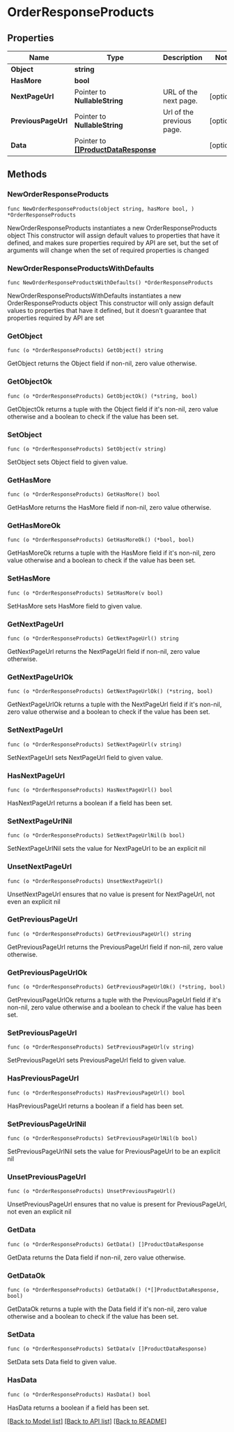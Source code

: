 # OrderResponseProducts

## Properties

Name | Type | Description | Notes
------------ | ------------- | ------------- | -------------
**Object** | **string** |  | 
**HasMore** | **bool** |  | 
**NextPageUrl** | Pointer to **NullableString** | URL of the next page. | [optional] 
**PreviousPageUrl** | Pointer to **NullableString** | Url of the previous page. | [optional] 
**Data** | Pointer to [**[]ProductDataResponse**](ProductDataResponse.md) |  | [optional] 

## Methods

### NewOrderResponseProducts

`func NewOrderResponseProducts(object string, hasMore bool, ) *OrderResponseProducts`

NewOrderResponseProducts instantiates a new OrderResponseProducts object
This constructor will assign default values to properties that have it defined,
and makes sure properties required by API are set, but the set of arguments
will change when the set of required properties is changed

### NewOrderResponseProductsWithDefaults

`func NewOrderResponseProductsWithDefaults() *OrderResponseProducts`

NewOrderResponseProductsWithDefaults instantiates a new OrderResponseProducts object
This constructor will only assign default values to properties that have it defined,
but it doesn't guarantee that properties required by API are set

### GetObject

`func (o *OrderResponseProducts) GetObject() string`

GetObject returns the Object field if non-nil, zero value otherwise.

### GetObjectOk

`func (o *OrderResponseProducts) GetObjectOk() (*string, bool)`

GetObjectOk returns a tuple with the Object field if it's non-nil, zero value otherwise
and a boolean to check if the value has been set.

### SetObject

`func (o *OrderResponseProducts) SetObject(v string)`

SetObject sets Object field to given value.


### GetHasMore

`func (o *OrderResponseProducts) GetHasMore() bool`

GetHasMore returns the HasMore field if non-nil, zero value otherwise.

### GetHasMoreOk

`func (o *OrderResponseProducts) GetHasMoreOk() (*bool, bool)`

GetHasMoreOk returns a tuple with the HasMore field if it's non-nil, zero value otherwise
and a boolean to check if the value has been set.

### SetHasMore

`func (o *OrderResponseProducts) SetHasMore(v bool)`

SetHasMore sets HasMore field to given value.


### GetNextPageUrl

`func (o *OrderResponseProducts) GetNextPageUrl() string`

GetNextPageUrl returns the NextPageUrl field if non-nil, zero value otherwise.

### GetNextPageUrlOk

`func (o *OrderResponseProducts) GetNextPageUrlOk() (*string, bool)`

GetNextPageUrlOk returns a tuple with the NextPageUrl field if it's non-nil, zero value otherwise
and a boolean to check if the value has been set.

### SetNextPageUrl

`func (o *OrderResponseProducts) SetNextPageUrl(v string)`

SetNextPageUrl sets NextPageUrl field to given value.

### HasNextPageUrl

`func (o *OrderResponseProducts) HasNextPageUrl() bool`

HasNextPageUrl returns a boolean if a field has been set.

### SetNextPageUrlNil

`func (o *OrderResponseProducts) SetNextPageUrlNil(b bool)`

 SetNextPageUrlNil sets the value for NextPageUrl to be an explicit nil

### UnsetNextPageUrl
`func (o *OrderResponseProducts) UnsetNextPageUrl()`

UnsetNextPageUrl ensures that no value is present for NextPageUrl, not even an explicit nil
### GetPreviousPageUrl

`func (o *OrderResponseProducts) GetPreviousPageUrl() string`

GetPreviousPageUrl returns the PreviousPageUrl field if non-nil, zero value otherwise.

### GetPreviousPageUrlOk

`func (o *OrderResponseProducts) GetPreviousPageUrlOk() (*string, bool)`

GetPreviousPageUrlOk returns a tuple with the PreviousPageUrl field if it's non-nil, zero value otherwise
and a boolean to check if the value has been set.

### SetPreviousPageUrl

`func (o *OrderResponseProducts) SetPreviousPageUrl(v string)`

SetPreviousPageUrl sets PreviousPageUrl field to given value.

### HasPreviousPageUrl

`func (o *OrderResponseProducts) HasPreviousPageUrl() bool`

HasPreviousPageUrl returns a boolean if a field has been set.

### SetPreviousPageUrlNil

`func (o *OrderResponseProducts) SetPreviousPageUrlNil(b bool)`

 SetPreviousPageUrlNil sets the value for PreviousPageUrl to be an explicit nil

### UnsetPreviousPageUrl
`func (o *OrderResponseProducts) UnsetPreviousPageUrl()`

UnsetPreviousPageUrl ensures that no value is present for PreviousPageUrl, not even an explicit nil
### GetData

`func (o *OrderResponseProducts) GetData() []ProductDataResponse`

GetData returns the Data field if non-nil, zero value otherwise.

### GetDataOk

`func (o *OrderResponseProducts) GetDataOk() (*[]ProductDataResponse, bool)`

GetDataOk returns a tuple with the Data field if it's non-nil, zero value otherwise
and a boolean to check if the value has been set.

### SetData

`func (o *OrderResponseProducts) SetData(v []ProductDataResponse)`

SetData sets Data field to given value.

### HasData

`func (o *OrderResponseProducts) HasData() bool`

HasData returns a boolean if a field has been set.


[[Back to Model list]](../README.md#documentation-for-models) [[Back to API list]](../README.md#documentation-for-api-endpoints) [[Back to README]](../README.md)


